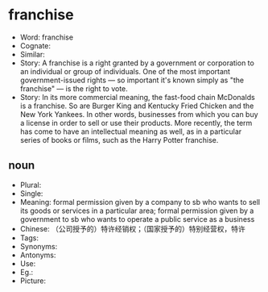 # franchise

- Word: franchise
- Cognate: 
- Similar: 
- Story: A franchise is a right granted by a government or corporation to an individual or group of individuals. One of the most important government-issued rights — so important it's known simply as "the franchise" — is the right to vote.
- Story: In its more commercial meaning, the fast-food chain McDonalds is a franchise. So are Burger King and Kentucky Fried Chicken and the New York Yankees. In other words, businesses from which you can buy a license in order to sell or use their products. More recently, the term has come to have an intellectual meaning as well, as in a particular series of books or films, such as the Harry Potter franchise.

## noun

- Plural: 
- Single: 
- Meaning: formal permission given by a company to sb who wants to sell its goods or services in a particular area; formal permission given by a government to sb who wants to operate a public service as a business
- Chinese: （公司授予的）特许经销权；（国家授予的）特别经营权，特许
- Tags: 
- Synonyms: 
- Antonyms: 
- Use: 
- Eg.: 
- Picture: 

